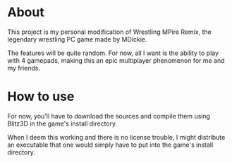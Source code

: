 About
=====
This project is my personal modification of Wrestling MPire Remix, the legendary wrestling PC game made by MDickie.

The features will be quite random. For now, all I want is the ability to play with 4 gamepads, making this an epic multiplayer phenomenon for me and my friends.

How to use
==========
For now, you'll have to download the sources and compile them using Blitz3D in the game's install directory.

When I deem this working and there is no license trouble, I might distribute an executable that one would simply have to put into the game's install directory.